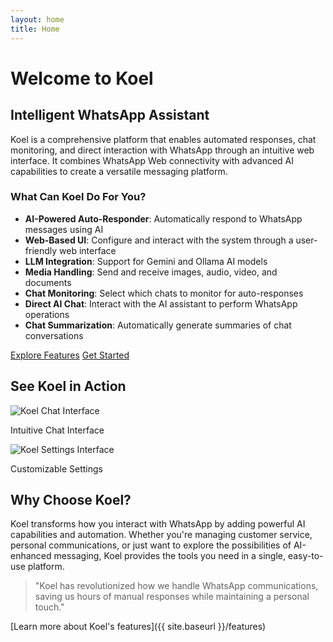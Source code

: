 ```yaml
---
layout: home
title: Home
---
```


# Welcome to Koel

[//]: # (![Koel Logo]&#40;{{ site.baseurl }}/images/koel_logo.png&#41;{: .center-image })

## Intelligent WhatsApp Assistant

Koel is a comprehensive platform that enables automated responses, chat monitoring, and direct interaction with WhatsApp through an intuitive web interface. It combines WhatsApp Web connectivity with advanced AI capabilities to create a versatile messaging platform.

### What Can Koel Do For You?

- **AI-Powered Auto-Responder**: Automatically respond to WhatsApp messages using AI
- **Web-Based UI**: Configure and interact with the system through a user-friendly web interface
- **LLM Integration**: Support for Gemini and Ollama AI models
- **Media Handling**: Send and receive images, audio, video, and documents
- **Chat Monitoring**: Select which chats to monitor for auto-responses
- **Direct AI Chat**: Interact with the AI assistant to perform WhatsApp operations
- **Chat Summarization**: Automatically generate summaries of chat conversations

<div class="cta-buttons">
  <a href="{{ site.baseurl }}/features" class="button">Explore Features</a>
  <a href="{{ site.baseurl }}/installation" class="button">Get Started</a>
</div>

## See Koel in Action

<div class="image-gallery">
  <div class="gallery-item">
    <img src="{{ site.baseurl }}/images/chat_interface.png" alt="Koel Chat Interface">
    <p>Intuitive Chat Interface</p>
  </div>
  <div class="gallery-item">
    <img src="{{ site.baseurl }}/images/settings_interface.png" alt="Koel Settings Interface">
    <p>Customizable Settings</p>
  </div>
</div>

## Why Choose Koel?

Koel transforms how you interact with WhatsApp by adding powerful AI capabilities and automation. Whether you're managing customer service, personal communications, or just want to explore the possibilities of AI-enhanced messaging, Koel provides the tools you need in a single, easy-to-use platform.

<div class="testimonial">
  <blockquote>
    "Koel has revolutionized how we handle WhatsApp communications, saving us hours of manual responses while maintaining a personal touch."
  </blockquote>
</div>

[Learn more about Koel's features]({{ site.baseurl }}/features)